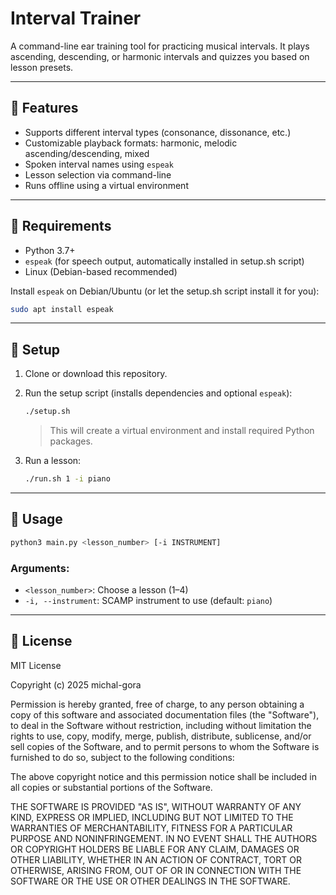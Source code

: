 # Interval Trainer

A command-line ear training tool for practicing musical intervals.
It plays ascending, descending, or harmonic intervals and quizzes you based on lesson presets.

---

## 🎹 Features

- Supports different interval types (consonance, dissonance, etc.)
- Customizable playback formats: harmonic, melodic ascending/descending, mixed
- Spoken interval names using `espeak`
- Lesson selection via command-line
- Runs offline using a virtual environment

---

## 🧰 Requirements

- Python 3.7+
- `espeak` (for speech output, automatically installed in setup.sh script)
- Linux (Debian-based recommended)

Install `espeak` on Debian/Ubuntu (or let the setup.sh script install it for you):

```bash
sudo apt install espeak
```

---

## 🚀 Setup

1. Clone or download this repository.

2. Run the setup script (installs dependencies and optional `espeak`):

   ```bash
   ./setup.sh
   ```

   > This will create a virtual environment and install required Python packages.

3. Run a lesson:

   ```bash
   ./run.sh 1 -i piano
   ```

---

## 🧠 Usage

```bash
python3 main.py <lesson_number> [-i INSTRUMENT]
```

### Arguments:

- `<lesson_number>`: Choose a lesson (1–4)
- `-i, --instrument`: SCAMP instrument to use (default: `piano`)

---

## 📄 License

MIT License

Copyright (c) 2025 michal-gora

Permission is hereby granted, free of charge, to any person obtaining a copy
of this software and associated documentation files (the "Software"), to deal
in the Software without restriction, including without limitation the rights
to use, copy, modify, merge, publish, distribute, sublicense, and/or sell
copies of the Software, and to permit persons to whom the Software is
furnished to do so, subject to the following conditions:

The above copyright notice and this permission notice shall be included in all
copies or substantial portions of the Software.

THE SOFTWARE IS PROVIDED "AS IS", WITHOUT WARRANTY OF ANY KIND, EXPRESS OR
IMPLIED, INCLUDING BUT NOT LIMITED TO THE WARRANTIES OF MERCHANTABILITY,
FITNESS FOR A PARTICULAR PURPOSE AND NONINFRINGEMENT. IN NO EVENT SHALL THE
AUTHORS OR COPYRIGHT HOLDERS BE LIABLE FOR ANY CLAIM, DAMAGES OR OTHER
LIABILITY, WHETHER IN AN ACTION OF CONTRACT, TORT OR OTHERWISE, ARISING FROM,
OUT OF OR IN CONNECTION WITH THE SOFTWARE OR THE USE OR OTHER DEALINGS IN THE
SOFTWARE.
